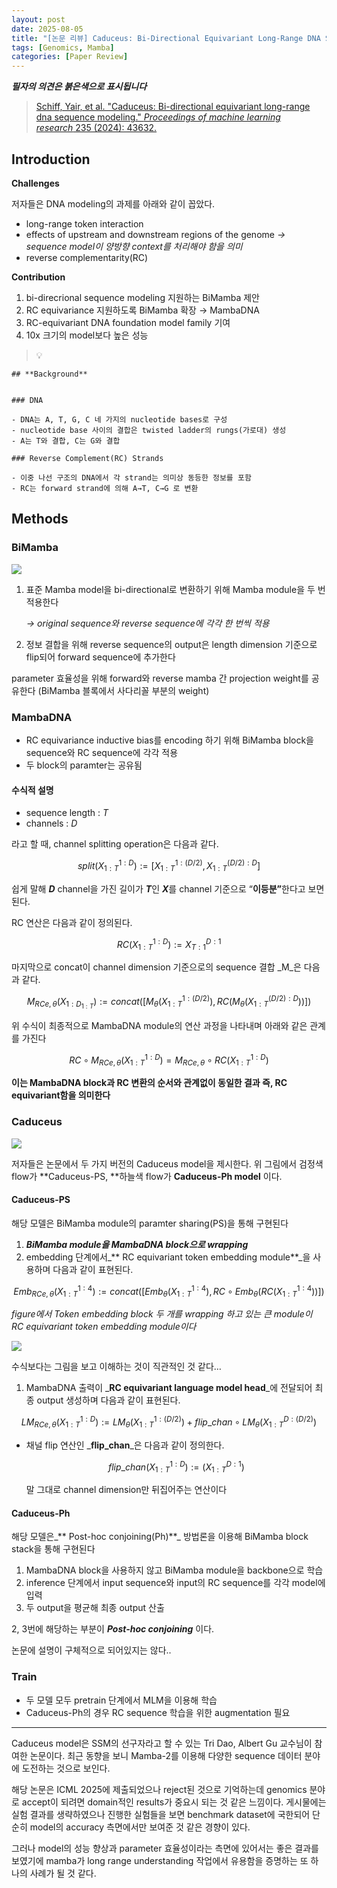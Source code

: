 ```yaml
---
layout: post
date: 2025-08-05
title: "[논문 리뷰] Caduceus: Bi-Directional Equivariant Long-Range DNA Sequence Modeling"
tags: [Genomics, Mamba]
categories: [Paper Review]
---
```


<span class="notion-red">_**필자의 의견은 붉은색으로 표시됩니다**_</span>


> [Schiff, Yair, et al. "Caduceus: Bi-directional equivariant long-range dna sequence modeling." ](https://pmc.ncbi.nlm.nih.gov/articles/PMC12189541/)[_Proceedings of machine learning research_](https://pmc.ncbi.nlm.nih.gov/articles/PMC12189541/)[ 235 (2024): 43632.](https://pmc.ncbi.nlm.nih.gov/articles/PMC12189541/)



## Introduction


**Challenges**


저자들은 DNA modeling의 과제를 아래와 같이 꼽았다.

- long-range token interaction
- effects of upstream and downstream regions of the genome 
_→ sequence model이 양방향 context를 처리해야 함을 의미_
- reverse complementarity(RC)

**Contribution**

1. bi-direcrional sequence modeling 지원하는 BiMamba 제안
1. RC equivariance 지원하도록 BiMamba 확장 → MambaDNA
1. RC-equivariant DNA foundation model family 기여
1. 10x 크기의 model보다 높은 성능

> 💡 


	## **Background**


	### DNA

	- DNA는 A, T, G, C 네 가지의 nucleotide bases로 구성
	- nucleotide base 사이의 결합은 twisted ladder의 rungs(가로대) 생성
	- A는 T와 결합, C는 G와 결합

	### Reverse Complement(RC) Strands

	- 이중 나선 구조의 DNA에서 각 strand는 의미상 동등한 정보를 포함
	- RC는 forward strand에 의해 A→T, C→G 로 변환


## Methods



### BiMamba


![](https://prod-files-secure.s3.us-west-2.amazonaws.com/542b861c-36a8-4051-84e5-8804b6728dba/2c247d59-7815-4980-99f0-8f0d21f445a7/image.png?X-Amz-Algorithm=AWS4-HMAC-SHA256&X-Amz-Content-Sha256=UNSIGNED-PAYLOAD&X-Amz-Credential=ASIAZI2LB466ZB65BG53%2F20250917%2Fus-west-2%2Fs3%2Faws4_request&X-Amz-Date=20250917T090113Z&X-Amz-Expires=3600&X-Amz-Security-Token=IQoJb3JpZ2luX2VjECkaCXVzLXdlc3QtMiJHMEUCIAG61iXhLaRQjn%2BFzTdHwgk%2BSCh2nzrdwCnD1HyKWiuRAiEA16z%2Fow%2BzLWrLCtw5644vTDvSgw7v189vRsFoptc1ulkqiAQIof%2F%2F%2F%2F%2F%2F%2F%2F%2F%2FARAAGgw2Mzc0MjMxODM4MDUiDLv2z7cNUocghX8E9CrcA26NHo%2B8acFJbJlTIH3VSEpyDCTG6PpTMT1CWpxw5hdh%2BeoiT5FFK8kZ9IcBWh6XaXlaojutVOME6XYOFTkG%2Bi%2BDPDVmLH9%2FwOH20o6LVpuqHAlKJfyKrYSee7tkf0g3ChTqTou5VeYn51dcU6ykM9PPzv7zDjDmUP9W0vXjTxRsDW6%2F3Rirv%2BEOlhjXQtQSisYPvYOHBrM%2BlBjkqGQQwH1kIFKRqq9yyz8yPua8LTgw17skkbVAmtpqVfXenevLOQKvVlca8Nkiic4DLgjjEbtNMMiDuhzO3k51JsDs1gF9zkot5BmTtl8%2B5XlRutJ%2F3K356e7SLOl6WfclcDhGMyp5d35%2BhZivFBdZPYuA%2FBV9I0B8vlFh5MjymbkmPEUUEVV7TLNtd%2FvTi7OWD2f7LZbBhuJJEAant6foAD1FWKPo6nGeU2nnEs036RwhTr%2Fymi8FFFQYKcT4BcJq8k2xM7O09XrdXMR9SHhLuXXipZ%2FDOncj4sF96I2%2FsFnYinRy3CKI%2Fg6B3LhAXfbrgl0aYXKVKOLgaJ8lnil6nRzQsVtksTC8o5aZ5zCjFUOtGpYVY4EgJQr2XLNcvmd%2FgtF6jt2ndIn2TlVo9YdprLwOjjczmgmqlIecASEhuT4NMK7pqcYGOqUBMc2fW68tzDA4wE20QSnJF%2FjybDkXlLpomLSVs1e25g45zAli7KJweJ28m96%2FvOZoLEmIQ2q153JFhHVlRJizboe6E4luuAFgMnaLcdRU%2FkWEA%2FQZJB27tYAos3UNU7ZdZzzlpHDjUI8m03Sq3h5ChzI4%2BV27Q0SglnYsu%2BXb0hAoujC9fUVaIqQX7TP50NZPZrSRFYeqOM28flPFrArjTNuIholO&X-Amz-Signature=efde30321ae97e66e836b52c58c5dd98a17fee2fa51745b0247ffa8fc315c02a&X-Amz-SignedHeaders=host&x-amz-checksum-mode=ENABLED&x-id=GetObject)

1. 표준 Mamba model을 bi-directional로 변환하기 위해 Mamba module을 두 번 적용한다

	_→ original sequence와 reverse sequence에 각각 한 번씩 적용_

1. 정보 결합을 위해 reverse sequence의 output은 length dimension 기준으로 flip되어 forward sequence에 추가한다

parameter 효율성을 위해 forward와 reverse mamba 간 projection weight를 공유한다 (BiMamba 블록에서 사다리꼴 부분의 weight)



### MambaDNA

- RC equivariance inductive bias를 encoding 하기 위해 BiMamba block을 sequence와 RC sequence에 각각 적용
- 두 block의 paramter는 공유됨


#### 수식적 설명

- sequence length : _T_
- channels : _D_

라고 할 때,  channel splitting operation은 다음과 같다.


$$
split(X^{1:D}_{1:T}):=[X^{1:(D/2)}_{1:T},X^{(D/2):D}_{1:T}]
$$


<span class="notion-red">쉽게 말해 </span><span class="notion-red">_**D**_</span><span class="notion-red"> channel을 가진 길이가 </span><span class="notion-red">_**T**_</span><span class="notion-red">인 </span><span class="notion-red">_**X**_</span><span class="notion-red">를 channel 기준으로 “</span><span class="notion-red">**이등분”**</span><span class="notion-red">한다고 보면 된다.</span>


RC 연산은 다음과 같이 정의된다.


$$
RC(X^{1:D}_{1:T}):=X^{D:1}_{T:1}
$$


마지막으로 concat이 channel dimension 기준으로의 sequence 결합 _M_은 다음과 같다.


$$
M_{RCe,\theta}(X_{1:D_{1:T}}):=concat([M_{\theta}(X^{1:(D/2)}_{1:T}),RC(M_{\theta}(X^{(D/2):D}_{1:T}))])
$$


위 수식이 최종적으로 MambaDNA module의 연산 과정을 나타내며 아래와 같은 관계를 가진다


$$
RC\circ M_{RCe,\theta}(X^{1:D}_{1:T}) = M_{RCe,\theta} \circ RC(X^{1:D}_{1:T})
$$


**이는 MambaDNA block과 RC 변환의 순서와 관계없이 동일한 결과 즉, RC equivariant함을 의미한다**



### Caduceus


![](https://prod-files-secure.s3.us-west-2.amazonaws.com/542b861c-36a8-4051-84e5-8804b6728dba/f94a60d7-8145-473b-aef9-7c68d3ec604a/image.png?X-Amz-Algorithm=AWS4-HMAC-SHA256&X-Amz-Content-Sha256=UNSIGNED-PAYLOAD&X-Amz-Credential=ASIAZI2LB466ZB65BG53%2F20250917%2Fus-west-2%2Fs3%2Faws4_request&X-Amz-Date=20250917T090113Z&X-Amz-Expires=3600&X-Amz-Security-Token=IQoJb3JpZ2luX2VjECkaCXVzLXdlc3QtMiJHMEUCIAG61iXhLaRQjn%2BFzTdHwgk%2BSCh2nzrdwCnD1HyKWiuRAiEA16z%2Fow%2BzLWrLCtw5644vTDvSgw7v189vRsFoptc1ulkqiAQIof%2F%2F%2F%2F%2F%2F%2F%2F%2F%2FARAAGgw2Mzc0MjMxODM4MDUiDLv2z7cNUocghX8E9CrcA26NHo%2B8acFJbJlTIH3VSEpyDCTG6PpTMT1CWpxw5hdh%2BeoiT5FFK8kZ9IcBWh6XaXlaojutVOME6XYOFTkG%2Bi%2BDPDVmLH9%2FwOH20o6LVpuqHAlKJfyKrYSee7tkf0g3ChTqTou5VeYn51dcU6ykM9PPzv7zDjDmUP9W0vXjTxRsDW6%2F3Rirv%2BEOlhjXQtQSisYPvYOHBrM%2BlBjkqGQQwH1kIFKRqq9yyz8yPua8LTgw17skkbVAmtpqVfXenevLOQKvVlca8Nkiic4DLgjjEbtNMMiDuhzO3k51JsDs1gF9zkot5BmTtl8%2B5XlRutJ%2F3K356e7SLOl6WfclcDhGMyp5d35%2BhZivFBdZPYuA%2FBV9I0B8vlFh5MjymbkmPEUUEVV7TLNtd%2FvTi7OWD2f7LZbBhuJJEAant6foAD1FWKPo6nGeU2nnEs036RwhTr%2Fymi8FFFQYKcT4BcJq8k2xM7O09XrdXMR9SHhLuXXipZ%2FDOncj4sF96I2%2FsFnYinRy3CKI%2Fg6B3LhAXfbrgl0aYXKVKOLgaJ8lnil6nRzQsVtksTC8o5aZ5zCjFUOtGpYVY4EgJQr2XLNcvmd%2FgtF6jt2ndIn2TlVo9YdprLwOjjczmgmqlIecASEhuT4NMK7pqcYGOqUBMc2fW68tzDA4wE20QSnJF%2FjybDkXlLpomLSVs1e25g45zAli7KJweJ28m96%2FvOZoLEmIQ2q153JFhHVlRJizboe6E4luuAFgMnaLcdRU%2FkWEA%2FQZJB27tYAos3UNU7ZdZzzlpHDjUI8m03Sq3h5ChzI4%2BV27Q0SglnYsu%2BXb0hAoujC9fUVaIqQX7TP50NZPZrSRFYeqOM28flPFrArjTNuIholO&X-Amz-Signature=3b4a5524ee4ead260d164627195f264e6c5fa0e82b5ea8caeb8a64c5412a8280&X-Amz-SignedHeaders=host&x-amz-checksum-mode=ENABLED&x-id=GetObject)


저자들은 논문에서 두 가지 버전의 Caduceus model을 제시한다. 위 그림에서 검정색 flow가 **Caduceus-PS, **하늘색 flow가 **Caduceus-Ph model** 이다.



#### Caduceus-PS


해당 모델은 BiMamba module의 paramter sharing(PS)을 통해 구현된다

1. _**BiMamba module을 MambaDNA block으로 wrapping**_
1. embedding 단계에서_** RC equivariant token embedding module**_을 사용하며 다음과 같이 표현된다.

$$
Emb_{RCe,\theta}(X^{1:4}_{1:T}):=concat([Emb_{\theta}(X^{1:4}_{1:T}),RC \circ Emb_{\theta}(RC(X^{1:4}_{1:T}))])
$$


_figure에서 Token embedding block 두 개를 wrapping 하고 있는 큰 module이 RC equivariant token embedding module이다_


![](https://prod-files-secure.s3.us-west-2.amazonaws.com/542b861c-36a8-4051-84e5-8804b6728dba/b175e4da-71eb-4e91-8c23-a06dabe673c9/image.png?X-Amz-Algorithm=AWS4-HMAC-SHA256&X-Amz-Content-Sha256=UNSIGNED-PAYLOAD&X-Amz-Credential=ASIAZI2LB466ZB65BG53%2F20250917%2Fus-west-2%2Fs3%2Faws4_request&X-Amz-Date=20250917T090113Z&X-Amz-Expires=3600&X-Amz-Security-Token=IQoJb3JpZ2luX2VjECkaCXVzLXdlc3QtMiJHMEUCIAG61iXhLaRQjn%2BFzTdHwgk%2BSCh2nzrdwCnD1HyKWiuRAiEA16z%2Fow%2BzLWrLCtw5644vTDvSgw7v189vRsFoptc1ulkqiAQIof%2F%2F%2F%2F%2F%2F%2F%2F%2F%2FARAAGgw2Mzc0MjMxODM4MDUiDLv2z7cNUocghX8E9CrcA26NHo%2B8acFJbJlTIH3VSEpyDCTG6PpTMT1CWpxw5hdh%2BeoiT5FFK8kZ9IcBWh6XaXlaojutVOME6XYOFTkG%2Bi%2BDPDVmLH9%2FwOH20o6LVpuqHAlKJfyKrYSee7tkf0g3ChTqTou5VeYn51dcU6ykM9PPzv7zDjDmUP9W0vXjTxRsDW6%2F3Rirv%2BEOlhjXQtQSisYPvYOHBrM%2BlBjkqGQQwH1kIFKRqq9yyz8yPua8LTgw17skkbVAmtpqVfXenevLOQKvVlca8Nkiic4DLgjjEbtNMMiDuhzO3k51JsDs1gF9zkot5BmTtl8%2B5XlRutJ%2F3K356e7SLOl6WfclcDhGMyp5d35%2BhZivFBdZPYuA%2FBV9I0B8vlFh5MjymbkmPEUUEVV7TLNtd%2FvTi7OWD2f7LZbBhuJJEAant6foAD1FWKPo6nGeU2nnEs036RwhTr%2Fymi8FFFQYKcT4BcJq8k2xM7O09XrdXMR9SHhLuXXipZ%2FDOncj4sF96I2%2FsFnYinRy3CKI%2Fg6B3LhAXfbrgl0aYXKVKOLgaJ8lnil6nRzQsVtksTC8o5aZ5zCjFUOtGpYVY4EgJQr2XLNcvmd%2FgtF6jt2ndIn2TlVo9YdprLwOjjczmgmqlIecASEhuT4NMK7pqcYGOqUBMc2fW68tzDA4wE20QSnJF%2FjybDkXlLpomLSVs1e25g45zAli7KJweJ28m96%2FvOZoLEmIQ2q153JFhHVlRJizboe6E4luuAFgMnaLcdRU%2FkWEA%2FQZJB27tYAos3UNU7ZdZzzlpHDjUI8m03Sq3h5ChzI4%2BV27Q0SglnYsu%2BXb0hAoujC9fUVaIqQX7TP50NZPZrSRFYeqOM28flPFrArjTNuIholO&X-Amz-Signature=4ae7fb7f1aaa20c51aaca5a435391a8726fa8a528beceded47f92cef2cd0f68c&X-Amz-SignedHeaders=host&x-amz-checksum-mode=ENABLED&x-id=GetObject)


<span class="notion-red">수식보다는 그림을 보고 이해하는 것이 직관적인 것 같다…</span>

1. MambaDNA 출력이 _**RC equivariant language model head**_에 전달되어 최종 output 생성하며 다음과 같이 표현된다.

$$
LM_{RCe,\theta}(X^{1:D}_{1:T}):= LM_{\theta}(X^{1:(D/2)}_{1:T})+flip\_chan\circ LM_{\theta}(X^{D:(D/2)}_{1:T})
$$

- 채널 flip 연산인 _**flip\_chan**_은 다음과 같이 정의한다.

	$$
	flip\_chan(X^{1:D}_{1:T}):=(X^{D:1}_{1:T})
	$$


	말 그대로 channel dimension만 뒤집어주는 연산이다



#### Caduceus-Ph


해당 모델은_** Post-hoc conjoining(Ph)**_ 방법론을 이용해 BiMamba block stack을 통해 구현된다

1. MambaDNA block을 사용하지 않고 BiMamba module을 backbone으로 학습
1. inference 단계에서 input sequence와 input의 RC sequence를 각각 model에 입력
1. 두 output을 평균해 최종 output 산출

2, 3번에 해당하는 부분이 _**Post-hoc conjoining**_ 이다.


<span class="notion-red">논문에 설명이 구체적으로 되어있지는 않다..</span>



### Train

- 두 모델 모두 pretrain 단계에서 MLM을 이용해 학습
- Caduceus-Ph의 경우 RC sequence 학습을 위한 augmentation 필요

---


<span class="notion-red">Caduceus model은 SSM의 선구자라고 할 수 있는 Tri Dao, Albert Gu 교수님이 참여한 논문이다. 최근 동향을 보니 Mamba-2를 이용해 다양한 sequence 데이터 분야에 도전하는 것으로 보인다.</span>


<span class="notion-red">해당 논문은 ICML 2025에 제출되었으나 reject된 것으로 기억하는데 genomics 분야로 accept이 되려면 domain적인 results가 중요시 되는 것 같은 느낌이다. 게시물에는 실험 결과를 생략하였으나 진행한 실험들을 보면 benchmark dataset에 국한되어 단순히 model의 accuracy 측면에서만 보여준 것 같은 경향이 있다.</span>


<span class="notion-red">그러나 model의 성능 향상과 parameter 효율성이라는 측면에 있어서는 좋은 결과를 보였기에 mamba가 long range understanding 작업에서 유용함을 증명하는 또 하나의 사례가 될 것 같다.</span>

